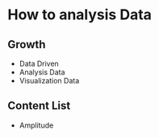 # How to analysis Data

## Growth
- Data Driven
- Analysis Data
- Visualization Data

## Content List
- Amplitude